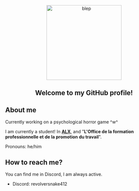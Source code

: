 <div>
  <div align="center">
    <img width="240" height="240" src="https://gcdnb.pbrd.co/images/CVvzMxntevZV.gif?o=1" alt="blep">
  </div>
  <h2 align="center">Welcome to my GitHub profile!</h2>
</div>
<div>
  <h2>About me</h2>
  <p>Currently working on a psychological horror game ^w^</p>
  <p>I am currently a student! In <a href="https://www.alxafrica.com/"><b>ALX</b></a>, and "<b>L'Office de la formation professionnelle et de la promotion du travail</b>".</p>
  <p>Pronouns: he/him</p>
  <h2>How to reach me?</h2>
  <p>You can find me in Discord, I am always active.</p>
  <ul>
    <li>Discord: revolversnake412</li>
  </ul>
</div>
